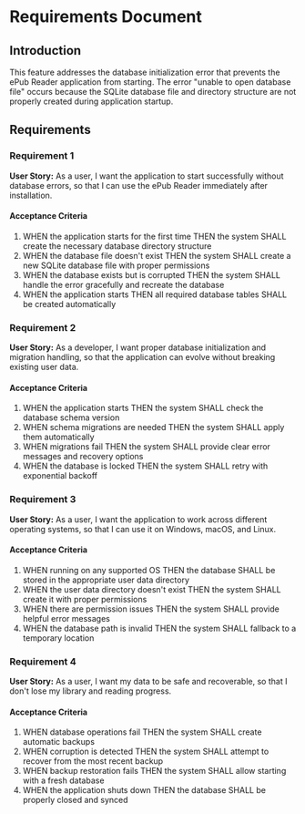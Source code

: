 # Requirements Document

## Introduction

This feature addresses the database initialization error that prevents the ePub Reader application from starting. The error "unable to open database file" occurs because the SQLite database file and directory structure are not properly created during application startup.

## Requirements

### Requirement 1

**User Story:** As a user, I want the application to start successfully without database errors, so that I can use the ePub Reader immediately after installation.

#### Acceptance Criteria

1. WHEN the application starts for the first time THEN the system SHALL create the necessary database directory structure
2. WHEN the database file doesn't exist THEN the system SHALL create a new SQLite database file with proper permissions
3. WHEN the database exists but is corrupted THEN the system SHALL handle the error gracefully and recreate the database
4. WHEN the application starts THEN all required database tables SHALL be created automatically

### Requirement 2

**User Story:** As a developer, I want proper database initialization and migration handling, so that the application can evolve without breaking existing user data.

#### Acceptance Criteria

1. WHEN the application starts THEN the system SHALL check the database schema version
2. WHEN schema migrations are needed THEN the system SHALL apply them automatically
3. WHEN migrations fail THEN the system SHALL provide clear error messages and recovery options
4. WHEN the database is locked THEN the system SHALL retry with exponential backoff

### Requirement 3

**User Story:** As a user, I want the application to work across different operating systems, so that I can use it on Windows, macOS, and Linux.

#### Acceptance Criteria

1. WHEN running on any supported OS THEN the database SHALL be stored in the appropriate user data directory
2. WHEN the user data directory doesn't exist THEN the system SHALL create it with proper permissions
3. WHEN there are permission issues THEN the system SHALL provide helpful error messages
4. WHEN the database path is invalid THEN the system SHALL fallback to a temporary location

### Requirement 4

**User Story:** As a user, I want my data to be safe and recoverable, so that I don't lose my library and reading progress.

#### Acceptance Criteria

1. WHEN database operations fail THEN the system SHALL create automatic backups
2. WHEN corruption is detected THEN the system SHALL attempt to recover from the most recent backup
3. WHEN backup restoration fails THEN the system SHALL allow starting with a fresh database
4. WHEN the application shuts down THEN the database SHALL be properly closed and synced
